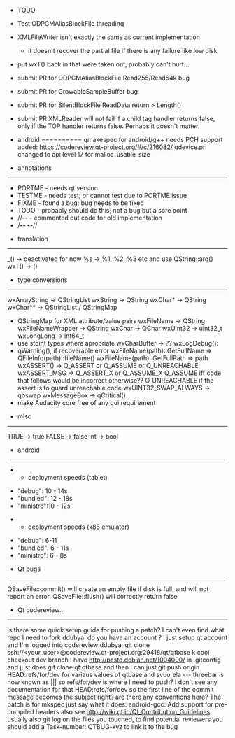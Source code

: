
* TODO
- Test ODPCMAliasBlockFile threading
- XMLFileWriter isn't exactly the same as current implementation
   - it doesn't recover the partial file if there is any failure like low disk

- put wxT() back in that were taken out, probably can't hurt...
- submit PR for ODPCMAliasBlockFile Read255/Read64k bug
- submit PR for GrowableSampleBuffer bug
- submit PR for SilentBlockFile ReadData return > Length()
- submit PR XMLReader will not fail if a child tag handler returns false,
  only if the TOP handler returns false. Perhaps it doesn't matter.


* android
==========
qmakespec for android/g++ needs PCH support added: https://codereview.qt-project.org/#/c/216082/
qdevice.pri changed to api level 17 for malloc_usable_size

* annotations
-----------
- PORTME - needs qt version
- TESTME - needs test; or cannot test due to PORTME issue
- FIXME  - found a bug; bug needs to be fixed
- TODO   - probably should do this; not a bug but a sore point
- //--   - commented out code for old implementation
- /**-- --**//

* translation
-------------
_() -> deactivated for now
%s -> %1, %2, %3 etc and use QString::arg()
wxT() -> ()


* type conversions
----------------
wxArrayString -> QStringList
wxString -> QString
wxChar* -> QString
wxChar** -> QStringList / QStringMap
   - QStringMap for XML attribute/value pairs
wxFileName -> QString
wxFileNameWrapper -> QString
wxChar -> QChar
wxUint32 -> uint32_t
wxLongLong -> int64_t
   - use stdint types where apropriate
wxCharBuffer -> ??
wxLogDebug():
   - qWarning(), if recoverable error
wxFileName(path)::GetFullName => QFileInfo(path)::fileName()
wxFileName(path)::GetFullPath => path
wxASSERT() -> Q_ASSERT or Q_ASSUME or Q_UNREACHABLE
wxASSERT_MSG -> Q_ASSERT_X or Q_ASSUME_X
   Q_ASSUME iff code that follows would be incorrect otherwise??
   Q_UNREACHABLE if the assert is to guard unreachable code
wxUINT32_SWAP_ALWAYS -> qbswap
wxMessageBox -> qCritical()
   - make Audacity core free of any gui requirement

* misc
--------------
TRUE -> true
FALSE -> false
int -> bool


* android
---------------
* * deployment speeds (tablet)
- "debug":   10 - 14s
- "bundled": 12 - 18s
- "ministro":10 - 12s

* * deployment speeds (x86 emulator)
- "debug": 6-11
- "bundled":  6 - 11s
- "ministro": 6 - 8s


* Qt bugs
----------------
QSaveFile::commit() will create an empty file if disk is full,
and will not report an error. QSaveFile::flush() will correctly return false

* Qt codereview..
----------------
<ddubya> is there some quick setup guide for pushing a patch? I can't even find what repo I need to fork
<svuorela> ddubya: do you have an account ?
<ddubya> I just setup qt account and I'm logged into codereview
<sergio> ddubya: git clone ssh://<your_user>@codereview.qt-project.org:29418/qt/qtbase
<ddubya> k cool
<sergio> checkout dev branch
<svuorela> I have http://paste.debian.net/1004090/ in .gitconfig and just does git clone qt:qtbase  and then I can just git push origin HEAD:refs/for/dev
 for variaus values of qtbase and svuorela
--- threebar is now known as |||
<ddubya> so refs/for/dev is where I need to push? I don't see any documentation for that
<sergio> HEAD:refs/for/dev
<ddubya> so the first line of the commit message becomes the subject right? are there any conventions here? The patch is for mkspec
<sergio> just say what it does: android-gcc: Add support for pre-compiled headers
 also see http://wiki.qt.io/Qt_Contribution_Guidelines
 usually also git log on the files you touched, to find potential reviewers
 you should add a Task-number: QTBUG-xyz to link it to the bug


